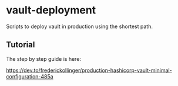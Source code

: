 # vault-deployment

Scripts to deploy vault in production using the shortest path.

## Tutorial

The step by step guide is here:

https://dev.to/frederickollinger/production-hashicorp-vault-minimal-configuration-485a


